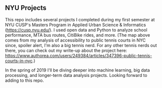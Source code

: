 ## NYU Projects

This repo includes several projects I completed during my first semester at NYU CUSP's Masters Program in Applied Urban Science & Informatics (https://cusp.nyu.edu/). I used open data and Python to analyze school performance, MTA bus routes, CitiBike rides, and more. (The map above comes from my analysis of accessibility to public tennis courts in NYC since, spoiler alert, I'm also a big tennis nerd. For any other tennis nerds out there, you can check out my write-up about the project here: https://www.authorea.com/users/249384/articles/347396-public-tennis-courts-in-nyc.) 

In the spring of 2019 I'll be diving deeper into machine learning, big data processing, and longer-term data analysis projects. Looking forward to adding to this repo.